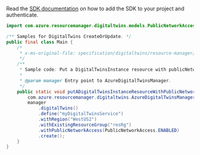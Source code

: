 Read the [SDK documentation](https://github.com/Azure/azure-sdk-for-java/blob/azure-resourcemanager-digitaltwins_1.0.0-beta.2/sdk/digitaltwins/azure-resourcemanager-digitaltwins/README.md) on how to add the SDK to your project and authenticate.

```java
import com.azure.resourcemanager.digitaltwins.models.PublicNetworkAccess;

/** Samples for DigitalTwins CreateOrUpdate. */
public final class Main {
    /*
     * x-ms-original-file: specification/digitaltwins/resource-manager/Microsoft.DigitalTwins/preview/2021-06-30-preview/examples/DigitalTwinsPut_WithPublicNetworkAccess.json
     */
    /**
     * Sample code: Put a DigitalTwinsInstance resource with publicNetworkAccess property.
     *
     * @param manager Entry point to AzureDigitalTwinsManager.
     */
    public static void putADigitalTwinsInstanceResourceWithPublicNetworkAccessProperty(
        com.azure.resourcemanager.digitaltwins.AzureDigitalTwinsManager manager) {
        manager
            .digitalTwins()
            .define("myDigitalTwinsService")
            .withRegion("WestUS2")
            .withExistingResourceGroup("resRg")
            .withPublicNetworkAccess(PublicNetworkAccess.ENABLED)
            .create();
    }
}
```
